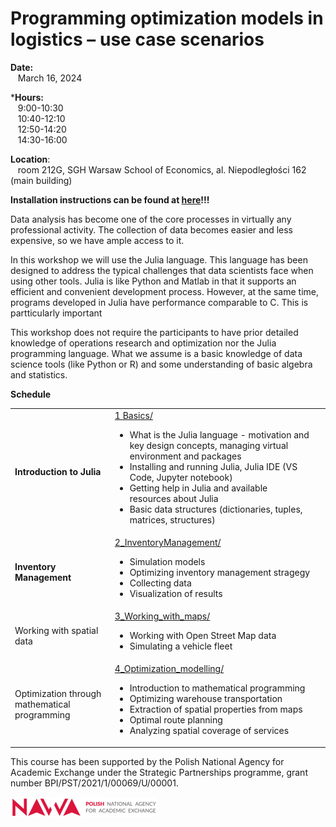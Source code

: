 
# Programming optimization models in logistics – use case scenarios

**Date:**<br/>
&nbsp;&nbsp;		March 16, 2024

***Hours:**<br>
&nbsp;&nbsp;		9:00-10:30<br/>
&nbsp;&nbsp;		10:40-12:10<br/>
&nbsp;&nbsp;		12:50-14:20<br/>
&nbsp;&nbsp;		14:30-16:00<br/>

**Location**:<br>
&nbsp;&nbsp;			room 212G, SGH Warsaw School of Economics, al. Niepodległości 162 (main building)


<b> Installation instructions can be found at <a href="1_Basics/">here</a>!!!</b>

Data analysis has become one of the core processes in virtually any professional activity. The collection of data becomes easier and less expensive, so we have ample access to it.

In this workshop we will use the Julia language. This language has been designed to address the typical challenges that data scientists face when using other tools. Julia is like Python and Matlab in that it supports an efficient and convenient development process. However, at the same time, programs developed in Julia have performance comparable to C.
This is partticularly important

This workshop does not require the participants to have prior detailed knowledge of operations research and optimization nor the Julia programming language.
What we assume is a basic knowledge of data science tools (like Python or R) and some understanding of basic algebra and statistics.

**Schedule**

<table>
<tr><td><b>Introduction to Julia</b></td><td><a href="1_Basics/">1 Basics/</a><br>
<ul>
<li> What is the Julia language - motivation and key design concepts, managing virtual environment and packages
<li> Installing and running Julia, Julia IDE (VS Code, Jupyter notebook)
<li> Getting help in Julia and available resources about Julia
<li> Basic data structures (dictionaries, tuples, matrices, structures)
<ul>
</td><td>&nbsp;</td></tr>

<tr><td><b>Inventory Management</b></td><td><a href="2_InventoryManagement/">2_InventoryManagement/</a><br>
<ul>
<li> Simulation models
<li> Optimizing inventory management stragegy
<li> Collecting data
<li> Visualization of results
</ul>

<tr><td>Working with spatial data</td><td><a href="3_Working_with_maps/">3_Working_with_maps/</a><br>
<ul>
<li> Working with Open Street Map data
<li> Simulating a vehicle fleet
</ul>
</td><td>&nbsp;</td></tr>


<tr><td>Optimization through mathematical programming</td><td><a href="4_Optimization_modelling/">4_Optimization_modelling/</a><br>
<ul>
<li> Introduction to mathematical programming
<li> Optimizing warehouse transportation
<li> Extraction of spatial properties from maps
<li> Optimal route planning
<li> Analyzing spatial coverage of services
</ul>
</td><td>&nbsp;</td></tr>


</table>

This course has been supported by the Polish  National Agency for Academic Exchange under  the Strategic Partnerships programme, grant  number BPI/PST/2021/1/00069/U/00001.

![img](nawalogo.png)
